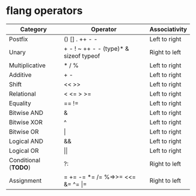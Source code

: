 # flang operators

| Category | Operator | Associativity |
|---|---|---|
| Postfix | () [] . ++ - - | Left to right |
| Unary | +  -  !  ~  ++  - -  (type)* &amp; sizeof typeof | Right to left |
| Multiplicative | *  /  % | Left to right |
| Additive | +  - | Left to right |
| Shift | &lt;&lt; &gt;&gt; | Left to right |
| Relational | &lt; &lt;=  &gt; &gt;= | Left to right |
| Equality | ==  != | Left to right |
| Bitwise AND | &amp; | Left to right |
| Bitwise XOR | ^ | Left to right |
| Bitwise OR | \| | Left to right |
| Logical AND | &amp;&amp; | Left to right |
| Logical OR | \|\| | Left to right |
| Conditional (**TODO**) | ?: | Right to left |
| Assignment | =  +=  -=  *=  /=  %=&gt;&gt;=  &lt;&lt;=  &amp;=  ^= \|= | Right to left |
